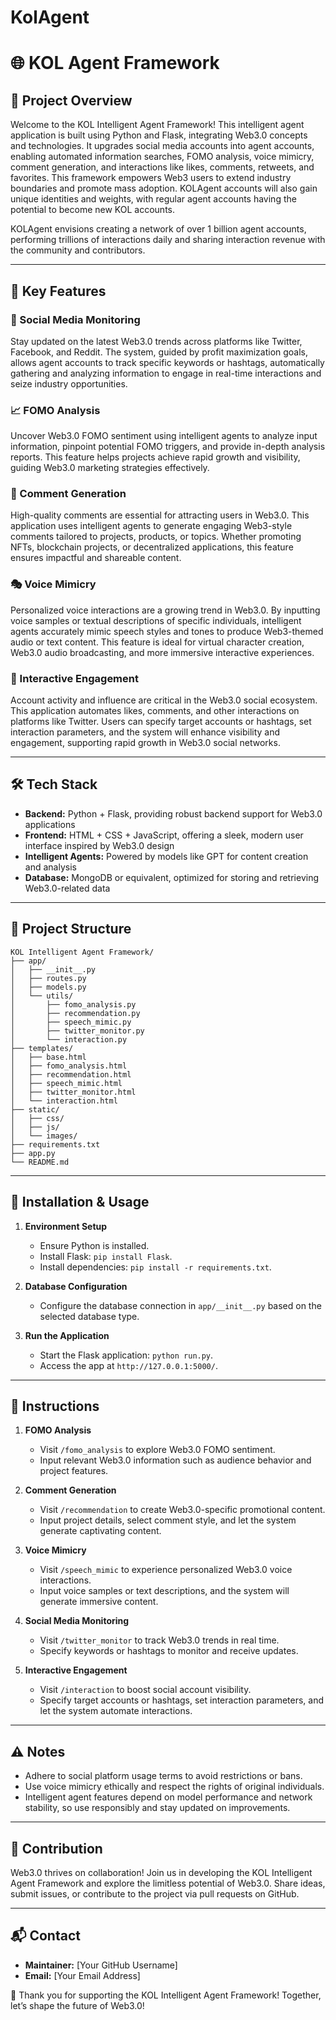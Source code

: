 # KolAgent  
# 🌐 KOL Agent Framework  

## 🌟 Project Overview  
Welcome to the KOL Intelligent Agent Framework! This intelligent agent application is built using Python and Flask, integrating Web3.0 concepts and technologies. It upgrades social media accounts into agent accounts, enabling automated information searches, FOMO analysis, voice mimicry, comment generation, and interactions like likes, comments, retweets, and favorites. This framework empowers Web3 users to extend industry boundaries and promote mass adoption. KOLAgent accounts will also gain unique identities and weights, with regular agent accounts having the potential to become new KOL accounts.  

KOLAgent envisions creating a network of over 1 billion agent accounts, performing trillions of interactions daily and sharing interaction revenue with the community and contributors.  

---

## 🚀 Key Features  

### 🔄 Social Media Monitoring  
Stay updated on the latest Web3.0 trends across platforms like Twitter, Facebook, and Reddit. The system, guided by profit maximization goals, allows agent accounts to track specific keywords or hashtags, automatically gathering and analyzing information to engage in real-time interactions and seize industry opportunities.  

### 📈 FOMO Analysis  
Uncover Web3.0 FOMO sentiment using intelligent agents to analyze input information, pinpoint potential FOMO triggers, and provide in-depth analysis reports. This feature helps projects achieve rapid growth and visibility, guiding Web3.0 marketing strategies effectively.  

### 📝 Comment Generation  
High-quality comments are essential for attracting users in Web3.0. This application uses intelligent agents to generate engaging Web3-style comments tailored to projects, products, or topics. Whether promoting NFTs, blockchain projects, or decentralized applications, this feature ensures impactful and shareable content.  

### 🎭 Voice Mimicry  
Personalized voice interactions are a growing trend in Web3.0. By inputting voice samples or textual descriptions of specific individuals, intelligent agents accurately mimic speech styles and tones to produce Web3-themed audio or text content. This feature is ideal for virtual character creation, Web3.0 audio broadcasting, and more immersive interactive experiences.  

### 💖 Interactive Engagement  
Account activity and influence are critical in the Web3.0 social ecosystem. This application automates likes, comments, and other interactions on platforms like Twitter. Users can specify target accounts or hashtags, set interaction parameters, and the system will enhance visibility and engagement, supporting rapid growth in Web3.0 social networks.  

---

## 🛠 Tech Stack  

- **Backend:** Python + Flask, providing robust backend support for Web3.0 applications  
- **Frontend:** HTML + CSS + JavaScript, offering a sleek, modern user interface inspired by Web3.0 design  
- **Intelligent Agents:** Powered by models like GPT for content creation and analysis  
- **Database:** MongoDB or equivalent, optimized for storing and retrieving Web3.0-related data  

---

## 📂 Project Structure  

```plaintext  
KOL Intelligent Agent Framework/  
├── app/  
│   ├── __init__.py  
│   ├── routes.py  
│   ├── models.py  
│   └── utils/  
│       ├── fomo_analysis.py  
│       ├── recommendation.py  
│       ├── speech_mimic.py  
│       ├── twitter_monitor.py  
│       └── interaction.py  
├── templates/  
│   ├── base.html  
│   ├── fomo_analysis.html  
│   ├── recommendation.html  
│   ├── speech_mimic.html  
│   ├── twitter_monitor.html  
│   └── interaction.html  
├── static/  
│   ├── css/  
│   ├── js/  
│   └── images/  
├── requirements.txt  
├── app.py  
└── README.md  
```  

---

## 🏃 Installation & Usage  

1. **Environment Setup**  
   - Ensure Python is installed.  
   - Install Flask: `pip install Flask`.  
   - Install dependencies: `pip install -r requirements.txt`.  

2. **Database Configuration**  
   - Configure the database connection in `app/__init__.py` based on the selected database type.  

3. **Run the Application**  
   - Start the Flask application: `python run.py`.  
   - Access the app at `http://127.0.0.1:5000/`.  

---

## 📖 Instructions  

1. **FOMO Analysis**  
   - Visit `/fomo_analysis` to explore Web3.0 FOMO sentiment.  
   - Input relevant Web3.0 information such as audience behavior and project features.  

2. **Comment Generation**  
   - Visit `/recommendation` to create Web3.0-specific promotional content.  
   - Input project details, select comment style, and let the system generate captivating content.  

3. **Voice Mimicry**  
   - Visit `/speech_mimic` to experience personalized Web3.0 voice interactions.  
   - Input voice samples or text descriptions, and the system will generate immersive content.  

4. **Social Media Monitoring**  
   - Visit `/twitter_monitor` to track Web3.0 trends in real time.  
   - Specify keywords or hashtags to monitor and receive updates.  

5. **Interactive Engagement**  
   - Visit `/interaction` to boost social account visibility.  
   - Specify target accounts or hashtags, set interaction parameters, and let the system automate interactions.  

---

## ⚠️ Notes  

- Adhere to social platform usage terms to avoid restrictions or bans.  
- Use voice mimicry ethically and respect the rights of original individuals.  
- Intelligent agent features depend on model performance and network stability, so use responsibly and stay updated on improvements.  

---

## 🤝 Contribution  

Web3.0 thrives on collaboration! Join us in developing the KOL Intelligent Agent Framework and explore the limitless potential of Web3.0. Share ideas, submit issues, or contribute to the project via pull requests on GitHub.  

---

## 📬 Contact  

- **Maintainer:** [Your GitHub Username]  
- **Email:** [Your Email Address]  

🌟 Thank you for supporting the KOL Intelligent Agent Framework! Together, let’s shape the future of Web3.0!  
